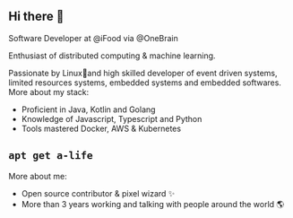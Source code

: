 ## Hi there 👋

Software Developer at @iFood via @OneBrain

Enthusiast of distributed computing & machine learning.

Passionate by Linux🐧and high skilled developer of event driven systems, limited resources systems, embedded systems and embedded softwares. More about my stack:
- Proficient in Java, Kotlin and Golang
- Knowledge of Javascript, Typescript and Python
- Tools mastered Docker, AWS & Kubernetes

## `apt get a-life`
More about me:
- Open source contributor & pixel wizard ✨
- More than 3 years working and talking with people around the world 🌎
